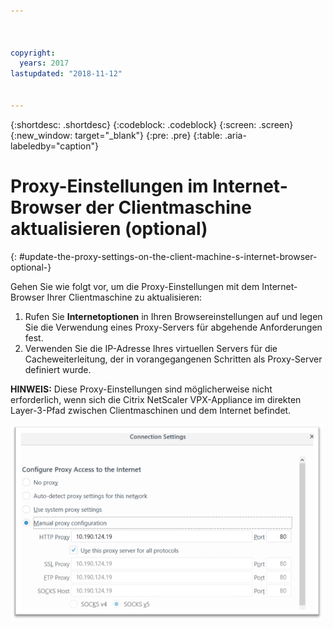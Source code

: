 ```yaml
---



copyright:
  years: 2017
lastupdated: "2018-11-12"


---
```


{:shortdesc: .shortdesc}
{:codeblock: .codeblock}
{:screen: .screen}
{:new_window: target="_blank"}
{:pre: .pre}
{:table: .aria-labeledby="caption"}

# Proxy-Einstellungen im Internet-Browser der Clientmaschine aktualisieren (optional)
{: #update-the-proxy-settings-on-the-client-machine-s-internet-browser-optional-}

Gehen Sie wie folgt vor, um die Proxy-Einstellungen mit dem Internet-Browser Ihrer Clientmaschine zu aktualisieren:

1. Rufen Sie **Internetoptionen** in Ihren Browsereinstellungen auf und legen Sie die Verwendung eines Proxy-Servers für abgehende Anforderungen fest. 
2. Verwenden Sie die IP-Adresse Ihres virtuellen Servers für die Cacheweiterleitung, der in vorangegangenen Schritten als Proxy-Server definiert wurde. 

**HINWEIS:** Diese Proxy-Einstellungen sind möglicherweise nicht erforderlich, wenn sich die Citrix NetScaler VPX-Appliance im direkten Layer-3-Pfad zwischen Clientmaschinen und dem Internet befindet.

<img src="images/fp17.png" alt="Zeichnung" style="width: 500px;"/>
